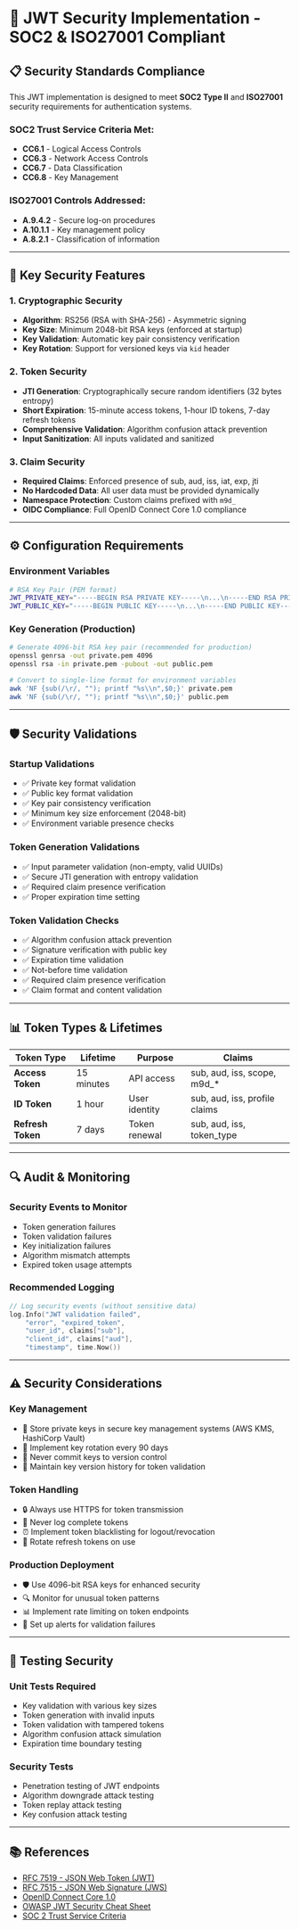 # 🔐 JWT Security Implementation - SOC2 & ISO27001 Compliant

## 📋 **Security Standards Compliance**

This JWT implementation is designed to meet **SOC2 Type II** and **ISO27001** security requirements for authentication systems.

### **SOC2 Trust Service Criteria Met:**
- **CC6.1** - Logical Access Controls
- **CC6.3** - Network Access Controls  
- **CC6.7** - Data Classification
- **CC6.8** - Key Management

### **ISO27001 Controls Addressed:**
- **A.9.4.2** - Secure log-on procedures
- **A.10.1.1** - Key management policy
- **A.8.2.1** - Classification of information

---

## 🔑 **Key Security Features**

### **1. Cryptographic Security**
- **Algorithm**: RS256 (RSA with SHA-256) - Asymmetric signing
- **Key Size**: Minimum 2048-bit RSA keys (enforced at startup)
- **Key Validation**: Automatic key pair consistency verification
- **Key Rotation**: Support for versioned keys via `kid` header

### **2. Token Security**
- **JTI Generation**: Cryptographically secure random identifiers (32 bytes entropy)
- **Short Expiration**: 15-minute access tokens, 1-hour ID tokens, 7-day refresh tokens
- **Comprehensive Validation**: Algorithm confusion attack prevention
- **Input Sanitization**: All inputs validated and sanitized

### **3. Claim Security**
- **Required Claims**: Enforced presence of sub, aud, iss, iat, exp, jti
- **No Hardcoded Data**: All user data must be provided dynamically
- **Namespace Protection**: Custom claims prefixed with `m9d_`
- **OIDC Compliance**: Full OpenID Connect Core 1.0 compliance

---

## ⚙️ **Configuration Requirements**

### **Environment Variables**
```bash
# RSA Key Pair (PEM format)
JWT_PRIVATE_KEY="-----BEGIN RSA PRIVATE KEY-----\n...\n-----END RSA PRIVATE KEY-----"
JWT_PUBLIC_KEY="-----BEGIN PUBLIC KEY-----\n...\n-----END PUBLIC KEY-----"
```

### **Key Generation (Production)**
```bash
# Generate 4096-bit RSA key pair (recommended for production)
openssl genrsa -out private.pem 4096
openssl rsa -in private.pem -pubout -out public.pem

# Convert to single-line format for environment variables
awk 'NF {sub(/\r/, ""); printf "%s\\n",$0;}' private.pem
awk 'NF {sub(/\r/, ""); printf "%s\\n",$0;}' public.pem
```

---

## 🛡️ **Security Validations**

### **Startup Validations**
- ✅ Private key format validation
- ✅ Public key format validation  
- ✅ Key pair consistency verification
- ✅ Minimum key size enforcement (2048-bit)
- ✅ Environment variable presence checks

### **Token Generation Validations**
- ✅ Input parameter validation (non-empty, valid UUIDs)
- ✅ Secure JTI generation with entropy validation
- ✅ Required claim presence verification
- ✅ Proper expiration time setting

### **Token Validation Checks**
- ✅ Algorithm confusion attack prevention
- ✅ Signature verification with public key
- ✅ Expiration time validation
- ✅ Not-before time validation
- ✅ Required claim presence verification
- ✅ Claim format and content validation

---

## 📊 **Token Types & Lifetimes**

| Token Type | Lifetime | Purpose | Claims |
|------------|----------|---------|---------|
| **Access Token** | 15 minutes | API access | sub, aud, iss, scope, m9d_* |
| **ID Token** | 1 hour | User identity | sub, aud, iss, profile claims |
| **Refresh Token** | 7 days | Token renewal | sub, aud, iss, token_type |

---

## 🔍 **Audit & Monitoring**

### **Security Events to Monitor**
- Token generation failures
- Token validation failures  
- Key initialization failures
- Algorithm mismatch attempts
- Expired token usage attempts

### **Recommended Logging**
```go
// Log security events (without sensitive data)
log.Info("JWT validation failed", 
    "error", "expired_token",
    "user_id", claims["sub"],
    "client_id", claims["aud"],
    "timestamp", time.Now())
```

---

## ⚠️ **Security Considerations**

### **Key Management**
- 🔐 Store private keys in secure key management systems (AWS KMS, HashiCorp Vault)
- 🔄 Implement key rotation every 90 days
- 🚫 Never commit keys to version control
- 📝 Maintain key version history for token validation

### **Token Handling**
- 🔒 Always use HTTPS for token transmission
- 🚫 Never log complete tokens
- ⏰ Implement token blacklisting for logout/revocation
- 🔄 Rotate refresh tokens on use

### **Production Deployment**
- 🛡️ Use 4096-bit RSA keys for enhanced security
- 🔍 Monitor for unusual token patterns
- 📊 Implement rate limiting on token endpoints
- 🚨 Set up alerts for validation failures

---

## 🧪 **Testing Security**

### **Unit Tests Required**
- Key validation with various key sizes
- Token generation with invalid inputs
- Token validation with tampered tokens
- Algorithm confusion attack simulation
- Expiration time boundary testing

### **Security Tests**
- Penetration testing of JWT endpoints
- Algorithm downgrade attack testing
- Token replay attack testing
- Key confusion attack testing

---

## 📚 **References**

- [RFC 7519 - JSON Web Token (JWT)](https://tools.ietf.org/html/rfc7519)
- [RFC 7515 - JSON Web Signature (JWS)](https://tools.ietf.org/html/rfc7515)
- [OpenID Connect Core 1.0](https://openid.net/specs/openid-connect-core-1_0.html)
- [OWASP JWT Security Cheat Sheet](https://cheatsheetseries.owasp.org/cheatsheets/JSON_Web_Token_for_Java_Cheat_Sheet.html)
- [SOC 2 Trust Service Criteria](https://www.aicpa.org/content/dam/aicpa/interestareas/frc/assuranceadvisoryservices/downloadabledocuments/trust-services-criteria.pdf)
